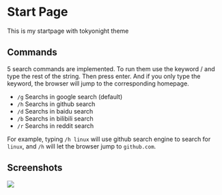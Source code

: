 # Start Page
This is my startpage with tokyonight theme

## Commands
5 search commands are implemented.
To run them use the keyword /<letter> and type the rest of the string. Then press enter.
And if you only type the keyword, the browser will jump to the corresponding homepage.

* `/g` Searchs in google search (default)
* `/h` Searchs in github search
* `/d` Searchs in baidu search
* `/b` Searchs in bilibili search
* `/r` Searchs in reddit search

For example, typing `/h linux` will use github search engine to search for `linux`,
and `/h` will let the browser jump to `github.com`.

## Screenshots

![](../../../img/firefox.png)
